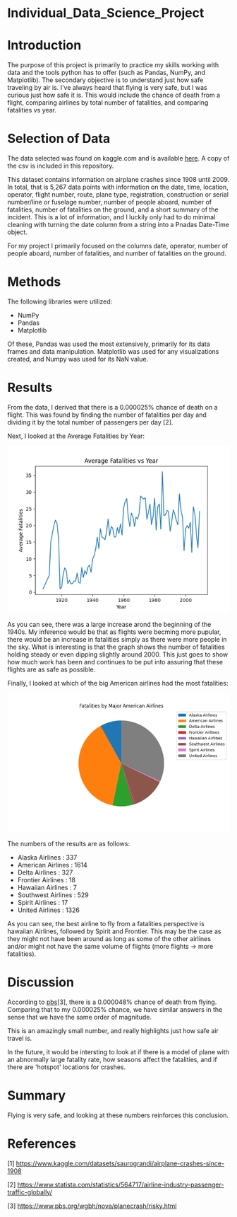 # Individual_Data_Science_Project

# Introduction

The purpose of this project is primarily to practice my skills working with data and the tools python has to offer (such as Pandas, NumPy, and Matplotlib). The secondary objective is to understand just how safe traveling by air is. I've always heard that flying is very safe, but I was curious just how safe it is. This would include the chance of death from a flight, comparing airlines by total number of fatalities, and comparing fatalities vs year.

# Selection of Data

The data selected was found on kaggle.com and is available [here](https://www.kaggle.com/datasets/saurograndi/airplane-crashes-since-1908). A copy of the csv is included in this repository.

This dataset contains information on airplane crashes since 1908 until 2009. In total, that is 5,267 data points with information on the date, time, location, operator, flight number, route, plane type, registration, construction or serial number/line or fuselage number, number of people aboard, number of fatalities, number of fatalities on the ground, and a short summary of the incident. This is a lot of information, and I luckily only had to do minimal cleaning with turning the date column from a string into a Pnadas Date-Time object.

For my project I primarily focused on the columns date, operator, number of people aboard, number of fatalities, and number of fatalities on the ground.

# Methods

The following libraries were utilized:
 - NumPy
 - Pandas
 - Matplotlib

Of these, Pandas was used the most extensively, primarily for its data frames and data manipulation. Matplotlib was used for any visualizations created, and Numpy was used for its NaN value.

# Results

From the data, I derived that there is a 0.000025% chance of death on a flight. This was found by finding the number of fatalities per day and dividing it by the total number of passengers per day [2].

Next, I looked at the Average Fatalities by Year:

![Average Fatalites vs Year](Outputted_Data/FatalitiesByYear.png)

As you can see, there was a large increase arond the beginning of the 1940s. My inference would be that as flights were becming more pupular, there would be an increase in fatalities simply as there were more people in the sky. What is interesting is that the graph shows the number of fatalities holding steady or even dipping slightly around 2000. This just goes to show how much work has been and continues to be put into assuring that these flights are as safe as possible.

Finally, I looked at which of the big American airlines had the most fatalities: 

![Average Fatalites vs Year](Outputted_Data/Airline_Pie_Chart.png)

The numbers of the results are as follows:
   
 - Alaska Airlines    : 337
 - American Airlines  : 1614
 - Delta Airlines     : 327
 - Frontier Airlines  : 18
 - Hawaiian Airlines  : 7
 - Southwest Airlines : 529
 - Spirit Airlines    : 17
 - United Airlines    : 1326

As you can see, the best airline to fly from a fatalities perspective is hawaiian Airlines, followed by Spirit and Frontier. This may be the case as they might not have been around as long as some of the other airlines and/or might not have the same volume of flights (more flights -> more fatalities).

# Discussion

According to [pbs](https://www.pbs.org/wgbh/nova/planecrash/risky.html)[3], there is a 0.000048% chance of death from flying. Comparing that to my 0.000025% chance, we have similar answers in the sense that we have the same order of magnitude.

This is an amazingly small number, and really highlights just how safe air travel is.

In the future, it would be intersting to look at if there is a model of plane with an abnormally large fatality rate, how seasons affect the fatalities, and if there are 'hotspot' locations for crashes.

# Summary

Flying is very safe, and looking at these numbers reinforces this conclusion.

# References

[1] https://www.kaggle.com/datasets/saurograndi/airplane-crashes-since-1908

[2] https://www.statista.com/statistics/564717/airline-industry-passenger-traffic-globally/

[3] https://www.pbs.org/wgbh/nova/planecrash/risky.html

